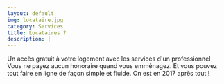 ```yaml
---
layout: default
img: locataire.jpg
category: Services
title: Locataires ?
description: |
---
```

  Un accès gratuit à votre logement avec les services d'un professionnel<br>
Vous ne payez aucun honoraire quand vous emménagez. Et vous pouvez tout faire en ligne de façon simple et fluide. On est en 2017 après tout !
